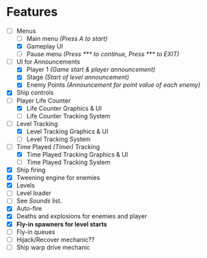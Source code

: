 # Features

- [ ] Menus
  - [ ] Main menu *(Press A to start)*
  - [X] Gameplay UI
  - [ ] Pause menu *(Press *** to continue, Press *** to EXIT)*
- [ ] UI for Announcements
  - [X] Player 1 *(Game start & player announcement)*
  - [X] Stage *(Start of level announcement)* 
  - [X] Enemy Points *(Announcement for point value of each enemy)*
- [X] Ship controls
- [ ] Player Life Counter
  - [X] Life Counter Graphics & UI
  - [ ] Life Counter Tracking System
- [ ] Level Tracking
  - [X] Level Tracking Graphics & UI
  - [ ] Level Tracking System
- [ ] Time Played *(Timer)* Tracking
  - [X] Time Played Tracking Graphics & UI
  - [ ] Time Played Tracking System
- [X] Ship firing
- [X] Tweening engine for enemies
- [X] Levels
- [ ] Level loader
- [ ] See *Sounds* list.
- [X] Auto-fire
- [X] Deaths and explosions for enemies and player
- [X] **Fly-in spawners for level starts**
- [ ] Fly-in queues
- [ ] Hijack/Recover mechanic??
- [ ] Ship warp drive mechanic
